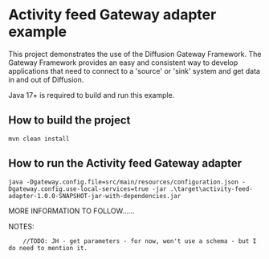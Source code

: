 # Activity feed Gateway adapter example

This project demonstrates the use of the Diffusion Gateway Framework.  The 
Gateway Framework provides an easy and consistent way to develop applications
that need to connect to a 'source' or 'sink' system and get data in and out
of Diffusion.

Java 17+ is required to build and run this example.

## How to build the project

    mvn clean install


## How to run the Activity feed Gateway adapter

    java -Dgateway.config.file=src/main/resources/configuration.json -Dgateway.config.use-local-services=true -jar .\target\activity-feed-adapter-1.0.0-SNAPSHOT-jar-with-dependencies.jar



MORE INFORMATION TO FOLLOW......

NOTES:

        //TODO: JH - get parameters - for now, won't use a schema - but I do need to mention it.
